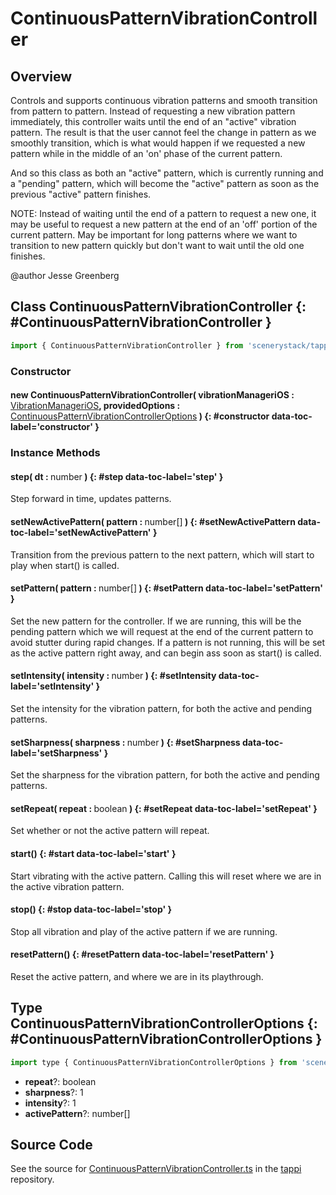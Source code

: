 # ContinuousPatternVibrationController

## Overview

Controls and supports continuous vibration patterns and smooth transition from pattern to pattern.
Instead of requesting a new vibration pattern immediately, this controller waits until
the end of an "active" vibration pattern. The result is that the user cannot feel the change in
pattern as we smoothly transition, which is what would happen if we requested a new pattern
while in the middle of an 'on' phase of the current pattern.

And so this class as both an "active" pattern, which is currently running and a "pending" pattern,
which will become the "active" pattern as soon as the previous "active" pattern finishes.

NOTE: Instead of waiting until the end of a pattern to request a new one, it may be useful
to request a new pattern at the end of an 'off' portion of the current pattern. May be
important for long patterns where we want to transition to new pattern quickly but don't want to
wait until the old one finishes.

@author Jesse Greenberg

## Class ContinuousPatternVibrationController {: #ContinuousPatternVibrationController }


```js
import { ContinuousPatternVibrationController } from 'scenerystack/tappi';
```
### Constructor

#### new ContinuousPatternVibrationController( vibrationManageriOS : <span style="font-weight: 400;">[VibrationManageriOS](../tappi/VibrationManageriOS.md)</span>, providedOptions : <span style="font-weight: 400;">[ContinuousPatternVibrationControllerOptions](../tappi/ContinuousPatternVibrationController.md#ContinuousPatternVibrationControllerOptions)</span> ) {: #constructor data-toc-label='constructor' }

### Instance Methods

#### step( dt : <span style="font-weight: 400;"><span style="color: hsla(calc(var(--md-hue) + 180deg),80%,40%,1);">number</span></span> ) {: #step data-toc-label='step' }

Step forward in time, updates patterns.

#### setNewActivePattern( pattern : <span style="font-weight: 400;"><span style="color: hsla(calc(var(--md-hue) + 180deg),80%,40%,1);">number</span>[]</span> ) {: #setNewActivePattern data-toc-label='setNewActivePattern' }

Transition from the previous pattern to the next pattern, which will start to play when start() is called.

#### setPattern( pattern : <span style="font-weight: 400;"><span style="color: hsla(calc(var(--md-hue) + 180deg),80%,40%,1);">number</span>[]</span> ) {: #setPattern data-toc-label='setPattern' }

Set the new pattern for the controller. If we are running, this will be the pending pattern
which we will request at the end of the current pattern to avoid stutter during rapid changes.
If a pattern is not running, this will be set as the active pattern right away, and can begin
ass soon as start() is called.

#### setIntensity( intensity : <span style="font-weight: 400;"><span style="color: hsla(calc(var(--md-hue) + 180deg),80%,40%,1);">number</span></span> ) {: #setIntensity data-toc-label='setIntensity' }

Set the intensity for the vibration pattern, for both the active and pending patterns.

#### setSharpness( sharpness : <span style="font-weight: 400;"><span style="color: hsla(calc(var(--md-hue) + 180deg),80%,40%,1);">number</span></span> ) {: #setSharpness data-toc-label='setSharpness' }

Set the sharpness for the vibration pattern, for both the active and pending patterns.

#### setRepeat( repeat : <span style="font-weight: 400;"><span style="color: hsla(calc(var(--md-hue) + 180deg),80%,40%,1);">boolean</span></span> ) {: #setRepeat data-toc-label='setRepeat' }

Set whether or not the active pattern will repeat.

#### start() {: #start data-toc-label='start' }

Start vibrating with the active pattern. Calling this will reset where we are in the active vibration pattern.

#### stop() {: #stop data-toc-label='stop' }

Stop all vibration and play of the active pattern if we are running.

#### resetPattern() {: #resetPattern data-toc-label='resetPattern' }

Reset the active pattern, and where we are in its playthrough.



## Type ContinuousPatternVibrationControllerOptions {: #ContinuousPatternVibrationControllerOptions }


```js
import type { ContinuousPatternVibrationControllerOptions } from 'scenerystack/tappi';
```
- **repeat**?: <span style="color: hsla(calc(var(--md-hue) + 180deg),80%,40%,1);">boolean</span>
- **sharpness**?: 1
- **intensity**?: 1
- **activePattern**?: <span style="color: hsla(calc(var(--md-hue) + 180deg),80%,40%,1);">number</span>[]




## Source Code

See the source for [ContinuousPatternVibrationController.ts](https://github.com/phetsims/tappi/blob/main/js/ContinuousPatternVibrationController.ts) in the [tappi](https://github.com/phetsims/tappi) repository.
